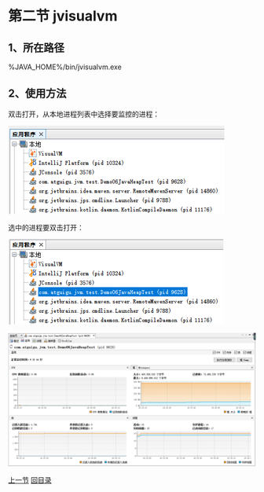 

# 第二节 jvisualvm

## 1、所在路径

%JAVA_HOME%/bin/jvisualvm.exe



## 2、使用方法

双击打开，从本地进程列表中选择要监控的进程：

![images](./images/img017.png)



选中的进程要双击打开：

![images](./images/img018.png)

![images](./images/img019.png)



[上一节](verse01.html) [回目录](index.html)